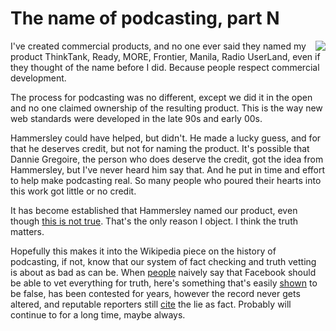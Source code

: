 # The name of podcasting, part N
<img src="http://scripting.com/images/2019/12/03/banana.png" border="0" align="right">I've created commercial products, and no one ever said they named my product ThinkTank, Ready, MORE, Frontier, Manila, Radio UserLand, even if they thought of the name before I did. Because people respect commercial development.  

The process for podcasting was no different, except we did it in the open and no one claimed ownership of the resulting product. This is the way new web standards were developed in the late 90s and early 00s. 

Hammersley could have helped, but didn't. He made a lucky guess, and for that he deserves credit, but not for naming the product. It's possible that Dannie Gregoire, the person who does deserve the credit, got the idea from Hammersley, but I've never heard him say that. And he put in time and effort to help make podcasting real. So many people who poured their hearts into this work got little or no credit.

It has become established that Hammersley named our product, even though <a href="https://web.archive.org/web/20130410020053/http://threads2.scripting.com/2013/april/howPodcastingGotItsName">this is not true</a>. That's the only reason I object. I think the truth matters. 

Hopefully this makes it into the Wikipedia piece on the history of podcasting, if not, know that our system of fact checking and truth vetting is about as bad as can be. When <a href="https://www.theguardian.com/technology/2019/nov/22/sacha-baron-cohen-facebook-propaganda">people</a> naively say that Facebook should be able to vet everything for truth, here's something that's easily <a href="https://web.archive.org/web/20130410020053/http://threads2.scripting.com/2013/april/howPodcastingGotItsName">shown</a> to be false, has been contested for years, however the record never gets altered, and reputable reporters still <a href="http://scripting.com/2019/11/30.html#a164916">cite</a> the lie as fact. Probably will continue to for a long time, maybe always. 

